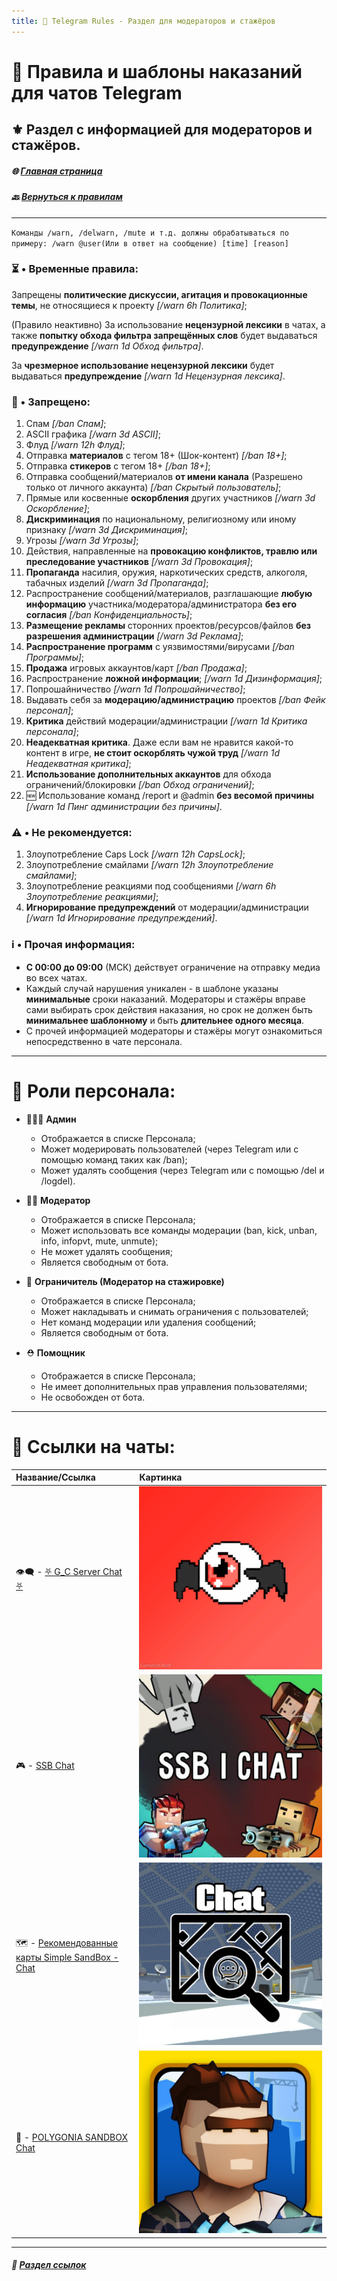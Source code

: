 ```yaml
---
title: 📜 Telegram Rules - Раздел для модераторов и стажёров
---
```

# 📝 Правила и шаблоны наказаний для чатов Telegram
## ⚜️ Раздел с информацией для модераторов и стажёров.

##### 🌐 [Главная страница](./index.md)
##### 🔙 [Вернуться к правилам](./TGRules.md)

- - - - -

`Команды /warn, /delwarn, /mute и т.д. должны обрабатываться по примеру: /warn @user(Или в ответ на сообщение) [time] [reason]`

### ⏳ • Временные правила:
Запрещены **политические дискуссии, агитация и провокационные темы**, не относящиеся к проекту _[/warn 6h Политика]_;

(Правило неактивно) За использование **нецензурной лексики** в чатах, а также **попытку обхода фильтра запрещённых слов** будет выдаваться **предупреждение** _[/warn 1d Обход фильтра]_.

За **чрезмерное использование нецензурной лексики** будет выдаваться **предупреждение** _[/warn 1d Нецензурная лексика]_.

### 🚫 • Запрещено:
1. Спам _[/ban Спам]_;
2. ASCII графика _[/warn 3d ASCII]_;
3. Флуд _[/warn 12h Флуд]_;
4. Отправка **материалов** с тегом 18+ (Шок-контент) _[/ban 18+]_;
5. Отправка **стикеров** с тегом 18+ _[/ban 18+]_;
6. Отправка сообщений/материалов **от имени канала** (Разрешено только от личного аккаунта) _[/ban Скрытый пользователь]_;
7. Прямые или косвенные **оскорбления** других участников _[/warn 3d Оскорбление]_;
8. **Дискриминация** по национальному, религиозному или иному признаку _[/warn 3d Дискриминация]_;
9. Угрозы _[/warn 3d Угрозы]_;
10. Действия, направленные на **провокацию конфликтов, травлю или преследование участников** _[/warn 3d Провокация]_;
11. **Пропаганда** насилия, оружия, наркотических средств, алкоголя, табачных изделий _[/warn 3d Пропаганда]_;
12. Распространение сообщений/материалов, разглашающие **любую информацию** участника/модератора/администратора **без его согласия** _[/ban Конфиденциальность]_;
13. **Размещение рекламы** сторонних проектов/ресурсов/файлов **без разрешения администрации** _[/warn 3d Реклама]_;
14. **Распространение программ** с уязвимостями/вирусами _[/ban Программы]_;
15. **Продажа** игровых аккаунтов/карт _[/ban Продажа]_;
16. Распространение **ложной информации**; _[/warn 1d Дизинформация]_;
17. Попрошайничество _[/warn 1d Попрошайничество]_;
18. Выдавать себя за **модерацию/администрацию** проектов _[/ban Фейк персонал]_;
19. **Критика** действий модерации/администрации _[/warn 1d Критика персонала]_;
20. **Неадекватная критика**. Даже если вам не нравится какой-то контент в игре, **не стоит оскорблять чужой труд** _[/warn 1d Неадекватная критика]_;
21. **Использование дополнительных аккаунтов** для обхода ограничений/блокировки _[/ban Обход ограничений]_;
22. 🆕 Использование команд /report и @admin **без  весомой причины** _[/warn 1d Пинг администрации без причины]_.

### ⚠️ • Не рекомендуется:
1. Злоупотребление Caps Lock _[/warn 12h CapsLock]_;
2. Злоупотребление смайлами _[/warn 12h Злоупотребление смайлами]_;
3. Злоупотребление реакциями под сообщениями _[/warn 6h Злоупотребление реакциями]_;
4. **Игнорирование предупреждений** от модерации/администрации _[/warn 1d Игнорирование предупреждений]_.

### ℹ️ • Прочая информация:
* **С 00:00 до 09:00** (МСК) действует ограничение на отправку медиа во всех чатах.
* Каждый случай нарушения уникален - в шаблоне указаны **минимальные** сроки наказаний. Модераторы и стажёры вправе сами выбирать срок действия наказания, но срок не должен быть **минимальнее шаблонному** и быть **длительнее одного месяца**.
* С прочей информацией модераторы и стажёры могут ознакомиться непосредственно в чате персонала.

- - - - - 

# 👥 Роли персонала:

  - 👮🏻‍♂️ **Админ**
    - Отображается в списке Персонала;
    - Может модерировать пользователей (через Telegram или с помощью команд таких как /ban);
    - Может удалять сообщения (через Telegram или с помощью /del и /logdel).

  - 👷🏻 **Модератор**
    - Отображается в списке Персонала;
    - Может использовать все команды модерации (ban, kick, unban, info, infopvt, mute, unmute);
    - Не может удалять сообщения;
    - Является свободным от бота.

  - 🙊 **Ограничитель (Модератор на стажировке)**
    - Отображается в списке Персонала;
    - Может накладывать и снимать ограничения с пользователей;
    - Нет команд модерации или удаления сообщений;
    - Является свободным от бота.

  - ⛑ **Помощник**
    - Отображается в списке Персонала;
    - Не имеет дополнительных прав управления пользователями;
    - Не освобожден от бота.

- - - - -

# 💬 Ссылки на чаты:

| Название/Ссылка | Картинка |
|:----------|:------------|
| 👁️‍🗨️ - [⛧ G_C Server Chat ⛧](https://t.me/+WA4ubIKzWSsxOWRi) | ![G_Cchat](https://github.com/GamzeeChert/gamzeechert.github.io/blob/main/_telegramrules%2F_tgicons%2FG_Cchat.jpg?raw=true) |
| 🎮 - [SSB Chat](https://t.me/SimpleSandBox2Chat) | ![SSBchat](https://github.com/GamzeeChert/gamzeechert.github.io/blob/main/_telegramrules%2F_tgicons%2FSSBchat.jpg?raw=true) |
| 🗺 - [Рекомендованные карты Simple SandBox - Chat](https://t.me/SimpleSandBoxRecommendedMapsChat) | ![RMSSBchat](https://github.com/GamzeeChert/gamzeechert.github.io/blob/main/_telegramrules%2F_tgicons%2FRMSSBchat.jpg?raw=true) |
| 👾 - [POLYGONIA SANDBOX Chat](https://t.me/polygonia_sandbox_chat) | ![PSBchat](https://github.com/GamzeeChert/gamzeechert.github.io/blob/main/_telegramrules%2F_tgicons%2FPSBchat.jpg?raw=true) |

- - - - -

##### 🔗 [Раздел ссылок](./links.md)
